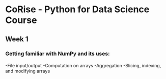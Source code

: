 # CoRise - Python for Data Science Course

## Week 1

### Getting familiar with NumPy and its uses:
####
-File input/output
-Computation on arrays
-Aggregation
-Slicing, indexing, and modifying arrays
